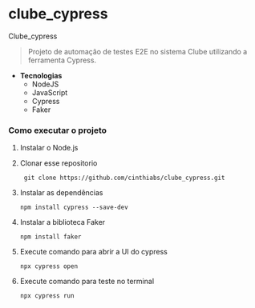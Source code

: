 # clube_cypress
Clube_cypress

> Projeto de automação de testes E2E no sistema Clube utilizando a ferramenta Cypress.

* **Tecnologias**
    * NodeJS
    * JavaScript
    * Cypress
    * Faker  

### Como executar o projeto
 1. Instalar o Node.js

 2. Clonar esse repositorio  
    ```
     git clone https://github.com/cinthiabs/clube_cypress.git
    ```

 3. Instalar as dependências
    ```
    npm install cypress --save-dev
    ```  
 4. Instalar a biblioteca Faker
    ```
    npm install faker
    ```  
 5. Execute comando para abrir a UI do cypress
    ```
    npx cypress open
    ```

 6. Execute comando para teste no terminal
    ```
    npx cypress run
    ```
